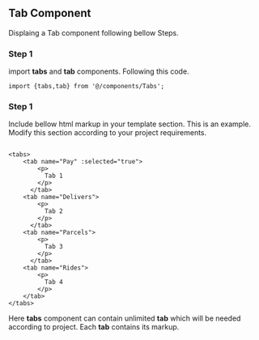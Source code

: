 ## Tab Component

Displaing a Tab component following bellow Steps.

### Step 1
import **tabs** and **tab** components. Following this code.

```
import {tabs,tab} from '@/components/Tabs';
```

### Step 1
Include bellow html markup in your template section. This is an example. Modify this section according to your project requirements.

```

<tabs>
    <tab name="Pay" :selected="true">
        <p>
          Tab 1
        </p>
      </tab>
    <tab name="Delivers">
        <p>
          Tab 2
        </p>
      </tab>
    <tab name="Parcels">
        <p>
          Tab 3
        </p>
      </tab>
    <tab name="Rides">
        <p>
          Tab 4
        </p>
    </tab>
</tabs>

```
Here **tabs** component can contain unlimited **tab** which will be needed according to project. Each **tab** contains its markup.